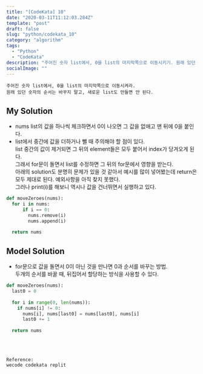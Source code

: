 ```yaml
---
title: "[CodeKata] 10"
date: "2020-03-11T11:12:03.284Z"
template: "post"
draft: false
slug: "python/codekata_10"
category: "algorithm"
tags:
  - "Python"
  - "CodeKata"
description: "주어진 숫자 list에서, 0을 list의 마지막쪽으로 이동시키기. 원래 있던 숫자의 순서는 바꾸지 않기."
socialImage: ""
---
```



```
주어진 숫자 list에서, 0을 list의 마지막쪽으로 이동시켜라.
원래 있던 숫자의 순서는 바꾸지 말고, 새로운 list도 만들면 안 된다.
```

## My Solution
* nums list의 값을 하나씩 체크하면서 0이 나오면 그 값을 없애고 맨 뒤에 0을 붙인다.
* list에서 중간에 값을 더하거나 뺄 때 주의해야 할 점이 있다.\
list 중간의 값이 제거되면 그 뒤의 element들은 모두 붙어서 index가 당겨오게 된다.\
그래서 for문이 돌면서 list를 수정하면 그 뒤의 for문에서 영향을 받는다.\
아래의 solution도 분명히 문제가 있을 것 같아서 예시를 많이 넣어봤는데 return은 모두 제대로 된다. 예외사항을 아직 찾지 못했다.\
그러나 print(i)를 해보니 역시나 값을 건너뛰면서 실행하고 있다.

```python
def moveZeroes(nums):
  for i in nums:
      if i == 0:
        nums.remove(i)
        nums.append(i)
         
  return nums
```

## Model Solution
* for문으로 값을 돌면서 0이 아닌 것을 만나면 0과 순서를 바꾸는 방법.\
두개의 순서를 바꿀 때, 뒤집어서 할당하는 방식을 사용할 수 있다.

```python
def moveZeroes(nums):
  last0 = 0
  
  for i in range(0, len(nums)):
    if nums[i] != 0:
      nums[i], nums[last0] = nums[last0], nums[i]
      last0 += 1
      
  return nums
```



<br>
<br>

    Reference:
    wecode codekata replit